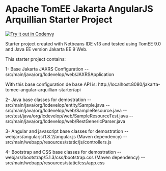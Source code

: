 # Apache TomEE Jakarta AngularJS Arquillian Starter Project

[![Try it out in Codenvy](https://tomitribe.github.io/codenvy/tryitout.svg)](https://codenvy.com/f?id=dztffm6dfrw4s3ld)

Starter project created with Netbeans IDE v13 and tested using TomEE 9.0 and Java EE version Jakarta EE 9 Web.

This starter project contains:

1- Base Jakarta JAXRS Configuration
 -- src/main/java/org/lcdevelop/web/JAXRSApplication

With this base configuration de base API is:
 http://localhost:8080/jakarta-tomee-angular-arquillian-starter/api

2- Java base classes for demostration
 -- src/main/java/org/lcdevelop/entity/Sample.java
 -- src/main/java/org/lcdevelop/web/SampleResource.java
 -- src/test/java/org/lcdevelop/web/SampleResourceTest.java
 -- src/main/java/org/lcdevelop/web/RestGenericParser.java

3- Angular and javascript base classes for demostration
 -- webjars/angularjs/1.8.2/angular.js (Maven dependency)
 -- src/main/webapp/resources/static/js/controllers.js

4- Bootstrap and CSS base classes for demostration
 -- webjars/bootstrap/5.1.3/css/bootstrap.css (Maven dependency)
 -- src/main/webapp/resources/static/css/app.css
